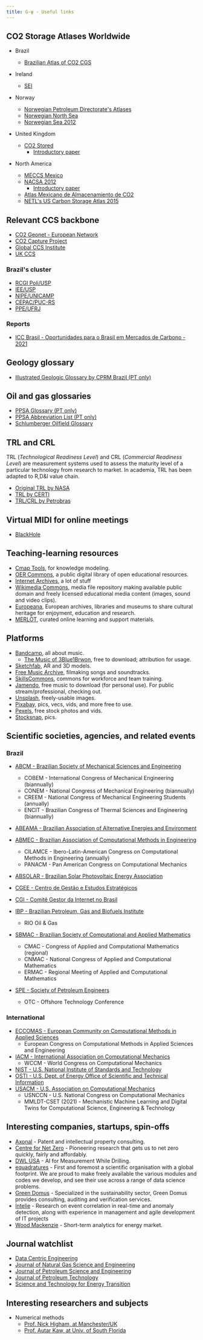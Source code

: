 ```yaml
---
title: G-ψ - Useful links
---
```


## CO2 Storage Atlases Worldwide

- Brazil
	- [Brazilian Atlas of CO2 CGS](https://www.globalccsinstitute.com/archive/hub/publications/202033/atlas-brasileiro.pdf)

- Ireland
	- [SEI](https://www.seai.ie/publications/Assessment-of-the-Potential-for-Geological-Storage-of-CO2-for-the-Island-of-Ireland.pdf)

- Norway
	- [Norwegian Petroleum Directorate's Atlases](https://www.npd.no/en/facts/publications/co2-atlases/)
	- [Norwegian North Sea](https://www.npd.no/globalassets/1-npd/publikasjoner/atlas-eng/co2-atlas-north-sea.pdf)
	- [Norwegian Sea 2012](https://www.npd.no/globalassets/1-npd/publikasjoner/atlas-eng/co2-atlas-norwegian-sea-2012.pdf)
- United Kingdom
	- [CO2 Stored](https://www.co2stored.co.uk/home/index)
		- [Introductory paper](https://www.sciencedirect.com/science/article/pii/S1876610214023558)
- North America
	- [MECCS Mexico](https://meccs.org.mx/en/ccs_in_mexico.html)
	- [NACSA 2012](https://meccs.org.mx/static/atlas/nacsa.pdf)
		- [Introductory paper](https://www.sciencedirect.com/science/article/pii/S1876610213006887)
	- [Atlas Mexicano de Almacenamiento de CO2](https://meccs.org.mx/static/atlas/atlas_almac_geo_mex.pdf)
	- [NETL's US Carbon Storage Atlas 2015](https://www.netl.doe.gov/sites/default/files/2018-10/ATLAS-V-2015.pdf)

## Relevant CCS backbone

- [CO2 Geonet - European Network](http://www.co2geonet.com/home/)
- [CO2 Capture Project](https://www.co2captureproject.org)
- [Global CCS Institute](https://www.globalccsinstitute.com)
- [UK CCS](https://ukccsrc.ac.uk)

### Brazil's cluster

- [RCGI Poli/USP](https://www.rcgi.poli.usp.br)
- [IEE/USP](http://www.iee.usp.br/?q=pt-br)
- [NIPE/UNICAMP](https://www.nipe.unicamp.br/index.php/en/)
- [CEPAC/PUC-RS](https://www.pucrs.br/cepac/)
- [PPE/UFRJ](http://www.ppe.ufrj.br/index.php/pt/)

### Reports

- [ICC Brasil - Oportunidades para o Brasil em Mercados de Carbono - 2021](https://www.iccbrasil.org/media/uploads/2021/09/27/oportunidades-para-o-brasil-em-mercados-de-carbono_icc-br-e-waycarbon_29_09_2021.pdf)
 

## Geology glossary

- [Illustrated Geologic Glossary by CPRM Brazil (PT only)](http://sigep.cprm.gov.br/glossario/index.html)

## Oil and gas glossaries

- [PPSA Glossary (PT only)](http://www.presalpetroleo.gov.br/ppsa/glossario-da-industria-de-petroleo-e-gas/a)
- [PPSA Abbreviation List (PT only)](https://www.presalpetroleo.gov.br/ppsa/legislacao/siglario)
- [Schlumberger Oilfield Glossary](https://www.glossary.oilfield.slb.com)

## TRL and CRL

TRL (_Technological Readiness Level_) and CRL (_Commercial Readiness Level_) are measurement systems used to assess the maturity level of a particular technology from research to market. In academia, TRL has been adapted to R,D&I value chain.

- [Original TRL by NASA](https://www.nasa.gov/directorates/heo/scan/engineering/technology/txt_accordion1.html)
- [TRL by CERTI](https://certi.org.br/blog/trl-desenvolvimento-projetos/)
- [TRL/CRL by Petrobras](../_media/files/trl-crl-petrobras.png)

## Virtual MIDI for online meetings

- [BlackHole](https://github.com/ExistentialAudio/BlackHole)

## Teaching-learning resources

- [Cmap Tools](https://cmap.ihmc.us/cmaptools/), for knowledge modeling.
- [OER Commons](https://www.oercommons.org), a public digital library of open educational resources.
- [Internet Archives](https://archive.org//), a lot of stuff
- [Wikimedia Commons](https://commons.wikimedia.org/wiki/Main_Page), media file repository making available public domain and freely licensed educational media content (images, sound and video clips).
- [Europeana](https://www.europeana.eu/en), European archives, libraries and museums to share cultural heritage for enjoyment, education and research.
- [MERLOT](https://www.merlot.org/merlot/index.htm), curated online learning and support materials.

## Platforms

- [Bandcamp](bandcamp.com), all about music.
	- [The Music of 3Blue1Brwon](https://vincerubinetti.bandcamp.com/album/the-music-of-3blue1brown), free to download; attribution for usage.
- [Sketchfab]([https://sketchfab.com), AR and 3D models.
- [Free Music Archive](https://freemusicarchive.org), filmaking songs and soundtracks.
- [SkillsCommons](https://www.skillscommons.org), commons for workforce and team training.
- [Jamendo](https://www.jamendo.com/start), free music to download (for personal use). For public stream/professional, checking out.
- [Unsplash](https://unsplash.com), freely-usable images.
- [Pixabay](https://pixabay.com/pt/), pics, vecs, vids, and more free to use.
- [Pexels](https://www.pexels.com), free stock photos and vids.
- [Stocksnap](https://stocksnap.io), pics.


## Scientific societies, agencies, and related events

### Brazil

- [ABCM - Brazilian Society of Mechanical Sciences and Engineering](https://abcm.org.br)
	- COBEM - International Congress of Mechanical Engineering (biannually)
	- CONEM - National Congress of Mechanical Engineering (biannually)
	- CREEM - National Congress of Mechanical Engineering Students (annually)
	- ENCIT - Brazilian Congress of Thermal Sciences and Engineering (biannually)

- [ABEAMA - Brazilian Association of Alternative Energies and Environment](https://abeama.org.br)
- [ABMEC - Brazilian Association of Computational Methods in Engineering](http://www.abmec.org.br)
	- CILAMCE - Ibero-Latin-American Congress on Computational Methods in Engineering (annually)
	- PANACM - Pan American Congress on Computational Mechanics
- [ABSOLAR - Brazilian Solar Photovoltaic Energy Association](https://www.absolar.org.br)
- [CGEE - Centro de Gestão e Estudos Estratégicos](https://www.cgee.org.br)
- [CGI - Comitê Gestor da Internet no Brasil](https://www.cgi.br)
- [IBP - Brazilian Petroleum, Gas and Biofuels Institute](https://www.ibp.org.br)
	- RIO Oil & Gas
- [SBMAC - Brazilian Society of Computational and Applied Mathematics](https://www.sbmac.org.br)
	- CMAC - Congress of Applied and Computational Mathematics (regional)
	- CNMAC - National Congress of Applied and Computational Mathematics
	- ERMAC - Regional Meeting of Applied and Computational Mathematics
- [SPE - Society of Petroleum Engineers](https://www.spe.org/en/)
	- OTC - Offshore Technology Conference

### International

- [ECCOMAS - European Community on Computational Methods in Applied Sciences](https://www.eccomas.org)
	- European Congress on Computational Methods in Applied Sciences and Engineering
- [IACM - International Association on Computational Mechanics](https://iacm.info/#)
	- WCCM - World Congress on Computational Mechanics
- [NIST - U.S. National Institute of Standards and Technology](https://www.nist.gov)
- [OSTI - U.S. Dept. of Energy Office of Scientific and Technical Information](https://www.osti.gov)
- [USACM - U.S. Association on Computational Mechanics](https://www.usacm.org)
	- USNCCN - U.S. National Congress on Computational Mechanics
	- MMLDT-CSET (2021) - Mechanistic Machine Learning and Digital Twins for Computational Science, Engineering & Technology


## Interesting companies, startups, spin-offs

- [Axonal](https://www.axonal.com.br) - Patent and intellectual property consulting.
- [Centre for Net Zero](https://www.centrefornetzero.org) - Pioneering research that gets us to net zero quickly, fairly and affordably.
- [DWL USA](http://dwl-usa.com/aidatasolutions/) - AI for Measurement While Drilling.
- [equadratures](https://equadratures.org) - First and foremost a scientific organisation with a global footprint. We are proud to make freely available the various modules and codes we develop, and see their use across a range of data science problems.
- [Green Domus](https://www.greendomus.com.br) - Specialized in the sustainability sector, Green Domus provides consulting, auditing and verification services. 
- [Intelie](https://www.intelie.com/#oilgas) - Research on event correlation in real-time and anomaly detection, along with experience in management and agile development of IT projects
- [Wood Mackenzie](https://www.woodmac.com/short-term-analytics/) - Short-term analytics for energy market.

## Journal watchlist

- [Data Centric Engineering](https://www.cambridge.org/core/journals/data-centric-engineering)
- [Journal of Natural Gas Science and Engineering](https://www.sciencedirect.com/journal/journal-of-natural-gas-science-and-engineering)
- [Journal of Petroleum Science and Engineering](https://www.sciencedirect.com/journal/journal-of-petroleum-science-and-engineering/about/aims-and-scope)
- [Journal of Petroleum Technology](https://jpt.spe.org)
- [Science and Technology for Energy Transition](https://www.stet-review.org)

## Interesting researchers and subjects

- Numerical methods
	- [Prof. Nick Higham, at Manchester/UK](https://nhigham.com)
	- [Prof. Autar Kaw, at Univ. of South Florida](https://autarkaw.com)